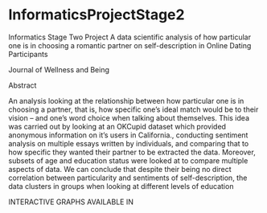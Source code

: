 # InformaticsProjectStage2
Informatics Stage Two Project
A data scientific analysis of how particular one is in choosing a romantic partner on self-description in Online Dating Participants 

Journal of Wellness and Being

Abstract

An analysis looking at the relationship between how particular one is in choosing a partner, that is, how specific one’s ideal match would be to their vision – and one’s word choice when talking about themselves. This idea was carried out by looking at an OKCupid dataset which provided anonymous information on it’s users in California., conducting sentiment analysis on multiple essays written by individuals, and comparing that to how specific they wanted their partner to be extracted the data. Moreover, subsets of age and education status were looked at to compare multiple aspects of data. We can conclude that despite their being no direct correlation between particularity and sentiments of self-description, the data clusters in groups when looking at different levels of education

INTERACTIVE GRAPHS AVAILABLE IN
